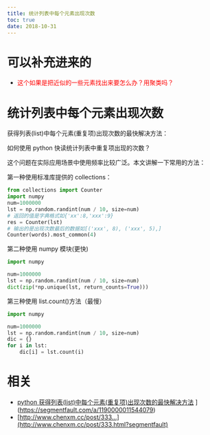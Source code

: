 ```yaml
---
title: 统计列表中每个元素出现次数
toc: true
date: 2018-10-31
---
```

# 可以补充进来的

- <span style="color:red;">这个如果是把近似的一些元素找出来要怎么办？用聚类吗？</span>



# 统计列表中每个元素出现次数

获得列表(list)中每个元素(重复项)出现次数的最快解决方法：


如何使用 python 快读统计列表中重复项出现的次数？

这个问题在实际应用场景中使用频率比较广泛。本文讲解一下常用的方法：

第一种使用标准库提供的 collections：

```py
from collections import Counter
import numpy
num=1000000
lst = np.random.randint(num / 10, size=num)
# 返回的值是字典格式如{'xx':8,'xxx':9}
res = Counter(lst)
# 输出的是出现次数最后的数据如[('xxx', 8), ('xxx', 5),]
Counter(words).most_common(4)
```

第二种使用 numpy 模块(更快)

```py
import numpy

num=1000000
lst = np.random.randint(num / 10, size=num)
dict(zip(*np.unique(lst, return_counts=True)))
```

第三种使用 list.count()方法（最慢）

```py
import numpy

num=1000000
lst = np.random.randint(num / 10, size=num)
dic = {}
for i in lst:
    dic[i] = lst.count(i)
```




# 相关

- [python 获得列表(list)中每个元素(重复项)出现次数的最快解决方法](https://segmentfault.com/a/1190000011544079)
](https://segmentfault.com/a/1190000011544079)
- [http://www.chenxm.cc/post/333...](http://www.chenxm.cc/post/333.html?segmentfault)

